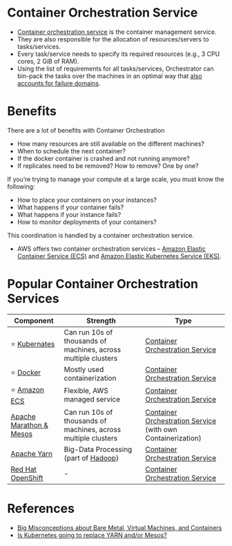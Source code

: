 # Container Orchestration Service
- [Container orchestration service](https://www.vmware.com/topics/glossary/content/container-orchestration.html) is the container management service.
- They are also responsible for the allocation of resources/servers to tasks/services. 
- Every task/service needs to specify its required resources (e.g., 3 CPU cores, 2 GiB of RAM). 
- Using the list of requirements for all tasks/services, Orchestrator can bin-pack the tasks over the machines in an optimal way that [also accounts for failure domains](../3_SystemGlossaries/Reliability/FaultTolerance.md).

# Benefits 

There are a lot of benefits with Container Orchestration
- How many resources are still available on the different machines?
- When to schedule the next container?
- If the docker container is crashed and not running anymore? 
- If replicates need to be removed? How to remove? One by one?

If you’re trying to manage your compute at a large scale, you must know the following:
- How to place your containers on your instances? 
- What happens if your container fails?
- What happens if your instance fails?
- How to monitor deployments of your containers?

This coordination is handled by a container orchestration service. 
- AWS offers two container orchestration services – [Amazon Elastic Container Service (ECS)](../2_AWSServices/4_ContainerOrchestrationServices/AmazonECS/Readme.md) and [Amazon Elastic Kubernetes Service (EKS)](../2_AWSServices/4_ContainerOrchestrationServices/AmazonEKS.md).

# Popular Container Orchestration Services

| Component                                                                                       | Strength                                                                                              | Type                                                                     |
|-------------------------------------------------------------------------------------------------|-------------------------------------------------------------------------------------------------------|--------------------------------------------------------------------------|
| :star: [Kubernates](Kubernates.md)                                                              | Can run 10s of thousands of machines, across multiple clusters                                        | [Container Orchestration Service](Readme.md)                             |
| :star: [Docker](Docker/Readme.md)                                                               | Mostly used containerization                                                                          | [Container Orchestration Service](Readme.md)                             |
| :star: [Amazon ECS](../2_AWSServices/4_ContainerOrchestrationServices/AmazonECS/Readme.md) | Flexible, AWS managed service                                                                         | [Container Orchestration Service](Readme.md)                             |
| [Apache Marathon & Mesos](ApacheMarathon&Mesos.md)                                              | Can run 10s of thousands of machines, across multiple clusters                                        | [Container Orchestration Service](Readme.md) (with own Containerization) |
| [Apache Yarn](ApacheYarn.md)                                                                    | Big-Data Processing (part of [Hadoop](../8_BigDataServices/ETLServices/BatchProcessing/ApacheHadoop/Readme.md)) | [Container Orchestration Service](Readme.md)                             |
| [Red Hat OpenShift](https://www.redhat.com/en/technologies/cloud-computing/openshift)           | -                                                                                                     | [Container Orchestration Service](Readme.md)                             |

# References
- [Big Misconceptions about Bare Metal, Virtual Machines, and Containers](https://www.youtube.com/watch?v=Jz8Gs4UHTO8)
- [Is Kubernetes going to replace YARN and/or Mesos?](https://www.quora.com/Is-Kubernetes-going-to-replace-YARN-and-or-Mesos)
